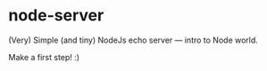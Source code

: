 # node-server
(Very) Simple (and tiny) NodeJs echo server — intro to Node world.

Make a first step! :)
